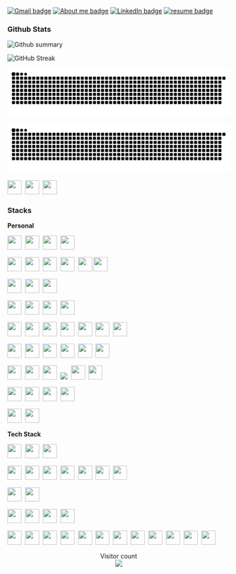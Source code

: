 [![Gmail badge](https://img.shields.io/badge/derricken968@gmail.com-c14438?logo=Gmail&logoColor=white)](mailto:derricken968@gmail.com)
[![About me badge](https://img.shields.io/badge/About_Me-purple?logo=About.me&logoColor=white)](https://dlccyes.github.io)
[![LinkedIn badge](https://img.shields.io/badge/Derrick_Lin-blue?logo=LinkedIn&logoColor=white)](https://www.linkedin.com/in/derrick-lin/)
[![resume badge](https://img.shields.io/badge/resume-Derrick_Lin-white)](https://dlccyes.github.io/resources/Derrick_Lin.pdf)

### Github Stats

![Github summary](https://github-readme-stats.vercel.app/api?username=dlccyes&theme=merko)

![GitHub Streak](http://github-readme-streak-stats.herokuapp.com?user=dlccyes&theme=radical)

![snake_dark](dist/github-snake.svg#gh-light-mode-only)

![snake_light](dist/github-contribution-grid-snake-dark.svg#gh-dark-mode-only)

<img height="32" width="32" src="https://cdn.simpleicons.org/VowpalWabbit/1793D1" />&nbsp;
<img height="32" width="32" src="https://cdn.simpleicons.org/yahoo/851285" />&nbsp;
<img height="32" width="32" src="https://cdn.simpleicons.org/line" />&nbsp;


### Stacks

**Personal**

<!-- devices -->
<img height="32" width="32" src="https://cdn.simpleicons.org/asus/grey" />&nbsp;
<img height="32" width="32" src="https://cdn.simpleicons.org/hp" />&nbsp;
<img height="32" width="32" src="https://cdn.simpleicons.org/apple/grey" />&nbsp;
<img height="32" width="32" src="https://cdn.simpleicons.org/oneplus" />&nbsp;
<br/>

<!-- desktop os -->
<img height="32" width="32" src="https://cdn.simpleicons.org/windows" />&nbsp;
<img height="32" width="32" src="https://cdn.simpleicons.org/macos/grey" />&nbsp;
<img height="32" width="32" src="https://cdn.simpleicons.org/linux" />&nbsp;
<img height="32" width="32" src="https://cdn.simpleicons.org/kubuntu" />&nbsp;
<img height="32" width="32" src="https://cdn.simpleicons.org/archlinux" />
<img height="32" width="32" src="https://cdn.simpleicons.org/kde" />
<br/>

<!-- browser -->
<img height="32" width="32" src="https://cdn.simpleicons.org/firefox" />&nbsp;
<img height="32" width="32" src="https://cdn.simpleicons.org/googlechrome" />&nbsp;
<img height="32" width="32" src="https://cdn.simpleicons.org/opera" />&nbsp;
<br/>

<!-- utilities -->
<img height="32" width="32" src="https://cdn.simpleicons.org/bitwarden" />&nbsp;
<img height="32" width="32" src="https://cdn.simpleicons.org/ublockorigin" />&nbsp;
<img height="32" width="32" src="https://cdn.simpleicons.org/nordvpn" />&nbsp;
<img height="32" width="32" src="https://cdn.simpleicons.org/grammarly" />
<br/>

<!-- writing -->
<img height="32" width="32" src="https://cdn.simpleicons.org/markdown/grey" />&nbsp;
<img height="32" width="32" src="https://cdn.simpleicons.org/latex" />&nbsp;
<img height="32" width="32" src="https://cdn.simpleicons.org/visualstudiocode" />&nbsp;
<img height="32" width="32" src="https://cdn.simpleicons.org/evernote" />&nbsp;
<img height="32" width="32" src="https://cdn.simpleicons.org/obsidian/836FD9" />&nbsp;
<img height="32" width="32" src="https://cdn.simpleicons.org/overleaf" />&nbsp;
<img height="32" width="32" src="https://cdn.simpleicons.org/airtable" />
<br/>

<!-- creative -->
<img height="32" width="32" src="https://cdn.simpleicons.org/sony/grey" />&nbsp;
<img height="32" width="32" src="https://cdn.simpleicons.org/adobelightroom" />&nbsp;
<img height="32" width="32" src="https://cdn.simpleicons.org/photopea" />&nbsp;
<img height="32" width="32" src="https://cdn.simpleicons.org/adobephotoshop" />&nbsp;
<img height="32" width="32" src="https://cdn.simpleicons.org/adobepremierepro" />&nbsp;
<img height="32" width="32" src="https://cdn.simpleicons.org/adobeaftereffects" />&nbsp;
<br/>

<!-- social media -->
<img height="32" width="32" src="https://cdn.simpleicons.org/facebook" />&nbsp;
<img height="32" width="32" src="https://cdn.simpleicons.org/instagram" />&nbsp;
<img height="32" width="32" src="https://cdn.simpleicons.org/reddit" />&nbsp;
<img height="32" width="" src="https://img.shields.io/badge/-B-DA3238?style=flat" />&nbsp;
<img height="32" width="32" src="https://cdn.simpleicons.org/linkedin" />&nbsp;
<img height="32" width="32" src="https://cdn.simpleicons.org/levels.fyi" />&nbsp;
<br/>

<!-- messaging -->
<img height="32" width="32" src="https://cdn.simpleicons.org/messenger" />&nbsp;
<img height="32" width="32" src="https://cdn.simpleicons.org/line" />&nbsp;
<img height="32" width="32" src="https://cdn.simpleicons.org/discord" />&nbsp;
<img height="32" width="32" src="https://cdn.simpleicons.org/slack/73187D" />
<br/>

<!-- entertainment -->
<img height="32" width="32" src="https://cdn.simpleicons.org/spotify" />&nbsp;
<img height="32" width="32" src="https://cdn.simpleicons.org/last.fm" />

**Tech Stack**

<img height="32" width="32" src="https://cdn.simpleicons.org/git" />&nbsp;
<img height="32" width="32" src="https://cdn.simpleicons.org/github/762F9D" />&nbsp;
<img height="32" width="32" src="https://cdn.simpleicons.org/hugo" />&nbsp;
<br/>

<!-- languages -->
<img height="32" width="32" src="https://cdn.simpleicons.org/python" />&nbsp;
<img height="32" width="32" src="https://cdn.simpleicons.org/go" />&nbsp;
<img height="32" width="32" src="https://cdn.simpleicons.org/php" />&nbsp;
<img height="32" width="32" src="https://cdn.simpleicons.org/c++" />&nbsp;
<img height="32" width="32" src="https://cdn.simpleicons.org/javascript" />&nbsp;
<img height="32" width="32" src="https://cdn.simpleicons.org/html5" />&nbsp;
<img height="32" width="32" src="https://cdn.simpleicons.org/css3" />&nbsp;
<br/>

<!-- frameworks -->
<img height="32" width="32" src="https://cdn.simpleicons.org/vue.js" />&nbsp;
<img height="32" width="32" src="https://cdn.simpleicons.org/vite" />
<br/>

<!-- databases -->
<img height="32" width="32" src="https://cdn.simpleicons.org/mysql" />&nbsp;
<img height="32" width="32" src="https://cdn.simpleicons.org/mongodb" />&nbsp;
<img height="32" width="32" src="https://cdn.simpleicons.org/redis" />&nbsp;
<img height="32" width="32" src="https://cdn.simpleicons.org/amazondynamodb" />
<br/>

<!-- devops -->
<img height="32" width="32" src="https://cdn.simpleicons.org/githubactions" />&nbsp;
<img height="32" width="32" src="https://cdn.simpleicons.org/drone/00ABE4" />&nbsp;
<img height="32" width="32" src="https://cdn.simpleicons.org/docker" />&nbsp;
<img height="32" width="32" src="https://cdn.simpleicons.org/kubernetes" />&nbsp;
<img height="32" width="32" src="https://cdn.simpleicons.org/argo" />&nbsp;
<img height="32" width="32" src="https://cdn.simpleicons.org/googlecloud" />&nbsp;
<img height="32" width="32" src="https://cdn.simpleicons.org/amazonaws/EC912D" />&nbsp;
<img height="32" width="32" src="https://cdn.simpleicons.org/amazons3" />&nbsp;
<img height="32" width="32" src="https://cdn.simpleicons.org/amazonec2" />&nbsp;
<img height="32" width="32" src="https://cdn.simpleicons.org/sonarqube" />&nbsp;
<img height="32" width="32" src="https://cdn.simpleicons.org/grafana" />&nbsp;
<img height="32" width="32" src="https://cdn.simpleicons.org/prometheus" />&nbsp;

<p align="center"> 
  Visitor count<br>
  <img src="https://profile-counter.glitch.me/dlccyes/count.svg" />
</p>
